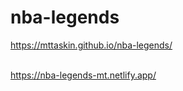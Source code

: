 # nba-legends
https://mttaskin.github.io/nba-legends/
<br>
<br>


https://nba-legends-mt.netlify.app/
